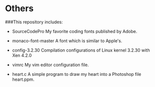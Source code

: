 Others
======
###This repository includes:
- SourceCodePro
  My favorite coding fonts published by Adobe.

- monaco-font-master
  A font which is similar to Apple's.

- config-3.2.30
  Compilation configurations of Linux kernel 3.2.30 with Xen 4.2.0

- vimrc
  My vim editor configuration file.

- heart.c
  A simple program to draw my heart into a Photoshop file heart.ppm.
